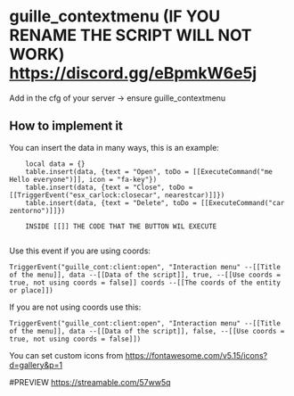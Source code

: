 # guille_contextmenu (IF YOU RENAME THE SCRIPT WILL NOT WORK) https://discord.gg/eBpmkW6e5j 


Add in the cfg of your server -> ensure guille_contextmenu


## How to implement it

You can insert the data in many ways, this is an example:
```
    local data = {}
    table.insert(data, {text = "Open", toDo = [[ExecuteCommand("me Hello everyone")]], icon = "fa-key"})
    table.insert(data, {text = "Close", toDo = [[TriggerEvent("esx_carlock:closecar", nearestcar)]]})
    table.insert(data, {text = "Delete", toDo = [[ExecuteCommand("car zentorno")]]})
    
    INSIDE [[]] THE CODE THAT THE BUTTON WIL EXECUTE
    
```
Use this event if you are using coords:
```
TriggerEvent("guille_cont:client:open", "Interaction menu" --[[Title of the menu]], data --[[Data of the script]], true, --[[Use coords = true, not using coords = false]] coords --[[The coords of the entity or place]])
```
If you are not using coords use this:
```
TriggerEvent("guille_cont:client:open", "Interaction menu" --[[Title of the menu]], data --[[Data of the script]], false, --[[Use coords = true, not using coords = false]])
```
You can set custom icons from https://fontawesome.com/v5.15/icons?d=gallery&p=1


#PREVIEW
https://streamable.com/57ww5q
